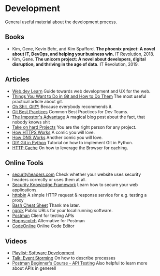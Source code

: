 # Development

General useful material about the development process.

## Books

- Kim, Gene, Kevin Behr, and Kim Spafford. __The phoenix project: A novel about IT, DevOps, and helping your business win.__ IT Revolution, 2018.
- Kim, Gene. __The unicorn project: A novel about developers, digital disruption, and thriving in the age of data.__ IT Revolution, 2019.

## Articles

- [Web.dev Learn](https://web.dev/learn/) Guide towards web development and UX for the web.
- [Things You Want to Do in Git and How to Do Them](https://stu2b50.dev/posts/things-you-wante9665) The most useful practical article about git.
- [Oh Shit, Git!?!](https://ohshitgit.com/) Because everybody recommends it.
- [Git Best Practices](https://blog.hartleybrody.com/git-small-teams/) Common Best Practices for Dev Teams.
- [The Impostor's Advantage](https://www.zainrizvi.io/blog/the-impostors-advantage/) A magical blog post about the fact, that nobody knows shit
- [Take on hard Projects](https://wizardzines.com/comics/take-on-hard-projects/) You are the right person for any project.
- [How HTTPS Works](https://howhttps.works/episodes/) A comic you will love.
- [How DNS Works](https://howdns.works/episodes/) Another comic you will love.
- [DIY Git in Python](https://www.leshenko.net/p/ugit) Tutorial on how to implement Git in Python.
- [HTTP Cache](https://web.dev/http-cache/) On how to leverage the Browser for caching.

## Online Tools

- [securityheaders.com](https://securityheaders.com/)
Check whether your website uses security headers correctly or uses them at all.
- [Security Knowledge Framework](https://www.securityknowledgeframework.org/) Learn how to secure your web applications.
- [httpbin](https://httpbin.org/) A simple HTTP request & response service for e.g. testing a proxy
- [Bash Cheat Sheet](https://devhints.io/bash) Thank me later.
- [ngrok](https://ngrok.com/) Public URLs for your local running software.
- [Postman](https://www.postman.com/) Client for testing APIs
- [Hoppscotch](https://hoppscotch.io/) Alternative for Postman
- [CodeOnline](https://code.codeonline.io/) Online Code Editor

## Videos

- [Playlist: Software Development](https://www.youtube.com/playlist?list=PLFjq8z-aGyQ4WBzLzIq-rjMtujrGbDgh_)
- [Talk: Event Storming](https://www.youtube.com/watch?v=YR2-NehkjuY) On how to describe processes
- [Postman Beginner's Course - API Testing](https://www.youtube.com/watch?v=VywxIQ2ZXw4) Also helpful to learn more about APIs in generell
